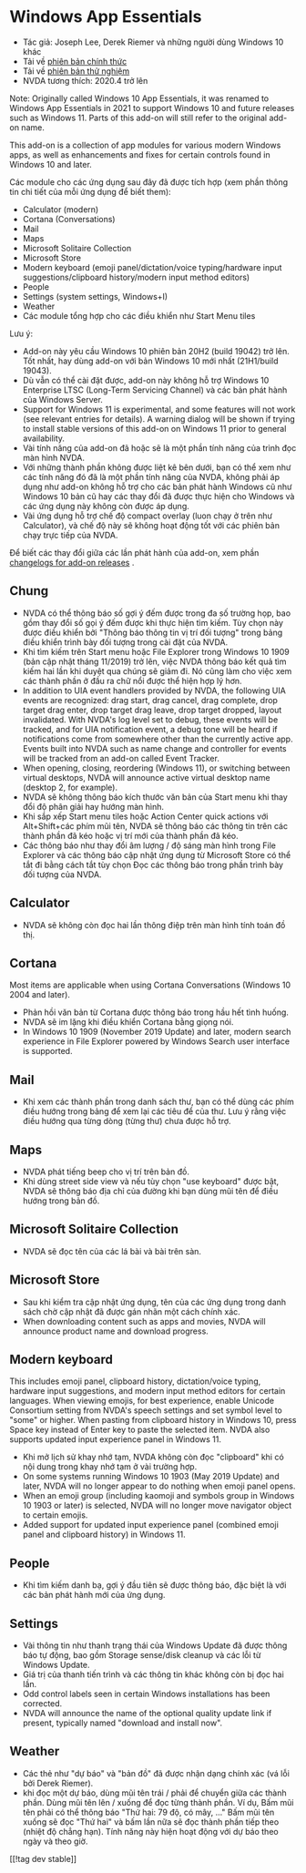 # Windows App Essentials #

* Tác giả: Joseph Lee, Derek Riemer và những người dùng Windows 10 khác
* Tải về [phiên bản chính thức][1]
* Tải về [phiên bản thử nghiệm][2]
* NVDA tương thích: 2020.4 trở lên

Note: Originally called Windows 10 App Essentials, it was renamed to Windows
App Essentials in 2021 to support Windows 10 and future releases such as
Windows 11. Parts of this add-on will still refer to the original add-on
name.

This add-on is a collection of app modules for various modern Windows apps,
as well as enhancements and fixes for certain controls found in Windows 10
and later.

Các module cho các ứng dụng sau đây đã được tích hợp (xem phần thông tin chi
tiết của mỗi ứng dụng để biết them):

* Calculator (modern)
* Cortana (Conversations)
* Mail
* Maps
* Microsoft Solitaire Collection
* Microsoft Store
* Modern keyboard (emoji panel/dictation/voice typing/hardware input
  suggestions/clipboard history/modern input method editors)
* People
* Settings (system settings, Windows+I)
* Weather
* Các module tổng hợp cho các điều khiển như Start Menu tiles

Lưu ý:

* Add-on này yêu cầu Windows 10 phiên bản 20H2 (build 19042) trở lên. Tốt
  nhất, hay dùng add-on với bản Windows 10 mới nhất (21H1/build 19043).
* Dù vẫn có thể cài đặt được, add-on này không hỗ trợ Windows 10 Enterprise
  LTSC (Long-Term Servicing Channel) và các bản phát hành của Windows
  Server.
* Support for Windows 11 is experimental, and some features will not work
  (see relevant entries for details). A warning dialog will be shown if
  trying to install stable versions of this add-on on Windows 11 prior to
  general availability.
* Vài tính năng của add-on đã hoặc sẽ là một phần tính năng của trình đọc
  màn hình NVDA.
* Với những thành phần không được liệt kê bên dưới, bạn có thể xem như các
  tính năng đó đã là một phần tính năng của NVDA, không phải áp dụng như
  add-on không hỗ trợ cho các bản phát hành Windows cũ như Windows 10 bản cũ
  hay các thay đổi đã được thực hiện cho Windows và các ứng dụng này không
  còn được áp dụng.
* Vài ứng dụng hỗ trợ chế độ compact overlay (luon chạy ở trên như
  Calculator), và chế độ này sẽ không hoạt động tốt với các phiên bản chạy
  trực tiếp của NVDA.

Để biết các thay đổi giữa các lần phát hành của add-on, xem phần [changelogs
for add-on releases][3] .

## Chung

* NVDA có thể thông báo số gợi ý đếm được trong đa số trường họp, bao gồm
  thay đổi số gọi ý đếm được  khi thực hiện tìm kiếm. Tùy chọn này được điều
  khiển bởi "Thông báo thông tin vị trí đối tượng" trong bảng điều khiển
  trình bày đối tượng trong cài đặt của NVDA.
* Khi tìm kiếm trên Start menu hoặc File Explorer trong Windows 10 1909 (bản
  cập nhật tháng 11/2019) trở lên, việc NVDA thông báo kết quả tìm kiếm hai
  lần khi duyệt qua chúng sẽ giảm đi. Nó cũng làm cho việc xem các thành
  phần ở đầu ra chữ nổi được thể hiện hợp lý hơn.
* In addition to UIA event handlers provided by NVDA, the following UIA
  events are recognized: drag start, drag cancel, drag complete, drop target
  drag enter, drop target drag leave, drop target dropped, layout
  invalidated. With NVDA's log level set to debug, these events will be
  tracked, and for UIA notification event, a debug tone will be heard if
  notifications come from somewhere other than the currently active
  app. Events built into NVDA such as name change and controller for events
  will be tracked from an add-on called Event Tracker.
* When opening, closing, reordering (Windows 11), or switching between
  virtual desktops, NVDA will announce active virtual desktop name (desktop
  2, for example).
* NVDA sẽ không thông báo kích thước văn bản của Start menu khi thay đổi độ
  phân giải hay hướng màn hình.
* Khi sắp xếp Start menu tiles hoặc Action Center quick actions với
  Alt+Shift+các phím mũi tên, NVDA sẽ thông báo các thông tin trên các thành
  phần đã kéo hoặc vị trí mới của thành phần đã kéo.
* Các thông báo như thay đổi âm lượng / độ sáng màn hình trong File Explorer
  và các thông báo cập nhật ứng dụng từ Microsoft Store có thể tắt đi bằng
  cách tắt tùy chọn Đọc các thông báo trong phần trình bày đối tượng của
  NVDA.

## Calculator

* NVDA sẽ không còn đọc hai lần thông điệp trên màn hình tính toán đồ thị.

## Cortana

Most items are applicable when using Cortana Conversations (Windows 10 2004
and later).

* Phản hồi văn bản từ Cortana được thông báo trong hầu hết tình huống.
* NVDA sẽ im lặng khi điều khiển Cortana bằng giọng nói.
* In Windows 10 1909 (November 2019 Update) and later, modern search
  experience in File Explorer powered by Windows Search user interface is
  supported.

## Mail

* Khi xem các thành phần trong danh sách thư, bạn có thể dùng các phím điều
  hướng trong bảng để xem lại các tiêu để của thư. Lưu ý rằng việc điều
  hướng qua từng dòng (từng thư) chưa được hỗ trợ.

## Maps

* NVDA phát tiếng beep cho vị trí trên bản đồ.
* Khi dùng  street side view và nếu tùy chọn "use keyboard" được bật, NVDA
  sẽ thông báo địa chỉ của đường khi bạn dùng mũi tên để điều hướng trong
  bản đồ.

## Microsoft Solitaire Collection

* NVDA sẽ đọc tên của các lá bài và bài trên sàn.

## Microsoft Store

* Sau khi kiểm tra cập nhật ứng dụng, tên của các ứng dụng trong danh sách
  chờ cập nhật đã được gán nhãn một cách chính xác.
* When downloading content such as apps and movies, NVDA will announce
  product name and download progress.

## Modern keyboard

This includes emoji panel, clipboard history, dictation/voice typing,
hardware input suggestions, and modern input method editors for certain
languages. When viewing emojis, for best experience, enable Unicode
Consortium setting from NVDA's speech settings and set symbol level to
"some" or higher. When pasting from clipboard history in Windows 10, press
Space key instead of Enter key to paste the selected item. NVDA also
supports updated input experience panel in Windows 11.

* Khi mở lịch sử khay nhớ tạm, NVDA không còn đọc "clipboard" khi có nội
  dung trong khay nhớ tạm ở vài trường hợp.
* On some systems running Windows 10 1903 (May 2019 Update) and later, NVDA
  will no longer appear to do nothing when emoji panel opens.
* When an emoji group (including kaomoji and symbols group in Windows 10
  1903 or later) is selected, NVDA will no longer move navigator object to
  certain emojis.
* Added support for updated input experience panel (combined emoji panel and
  clipboard history) in Windows 11.

## People

* Khi tìm kiếm danh bạ, gợi ý đầu tiên sẽ được thông báo, đặc biệt là với
  các bản phát hành mới của ứng dụng.

## Settings

* Vài thông tin như thanh trạng thái của Windows Update đã được thông báo tự
  động, bao gồm Storage sense/disk cleanup và các lỗi từ Windows Update.
* Giá trị của thanh tiến trình và các thông tin khác không còn bị đọc hai
  lần.
* Odd control labels seen in certain Windows installations has been
  corrected.
* NVDA will announce the name of the optional quality update link if
  present, typically named "download and install now".

## Weather

* Các thẻ như "dự báo" và "bản đồ" đã được nhận dạng chính xác (vá lỗi bởi
  Derek Riemer).
* khi đọc một dự báo, dùng mũi tên trái / phải để chuyển giữa các thành
  phần. Dùng mũi tên lên / xuống để đọc từng thành phần. Ví dụ, Bấm mũi tên
  phải có thể thông báo "Thứ hai: 79 độ, có mây, ..." Bấm mũi tên xuống sẽ
  đọc "Thứ hai" và bấm lần nữa sẽ đọc thành phần tiếp theo (nhiệt độ chẳng
  hạn). Tính năng này hiện hoạt động với dự báo theo ngày và theo giờ.

[[!tag dev stable]]

[1]: https://addons.nvda-project.org/files/get.php?file=w10

[2]: https://addons.nvda-project.org/files/get.php?file=w10-dev

[3]: https://github.com/josephsl/wintenapps/wiki/w10changelog
